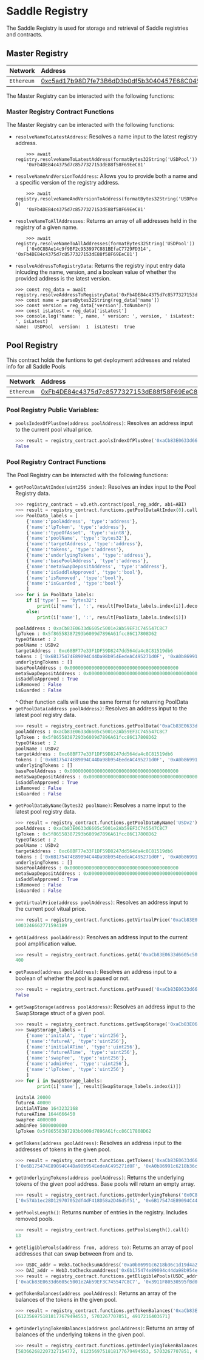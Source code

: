 # Saddle Registry

The Saddle Registry is used for storage and retrieval of Saddle registries and contracts.

## Master Registry

| Network | Address                                                                                                            |
| :------------ | :------------------------------------------------------------------------------------------------------------------------- |
| `Ethereum`   | [0xc5ad17b98D7fe73B6dD3b0df5b3040457E68C045](https://etherscan.io/address/0xc5ad17b98D7fe73B6dD3b0df5b3040457E68C045#code) |

The Master Registry can be interacted with the following functions:

### Master Registry Contract Functions

The Master Registry can be interacted with the following functions:

* `resolveNameToLatestAddress`: Resolves a name input to the latest registry address.
    ```
        >>> await registry.resolveNameToLatestAddress(formatBytes32String('USDPool'))
        '0xFb4DE84c4375d7c8577327153dE88f58F69EeC81'
    ```
* `resolveNameAndVersionToAddress`: Allows you to provide both a name and a specific version of the registry address.
    ```
        >>> await registry.resolveNameAndVersionToAddress(formatBytes32String('USDPool'), 0)
        '0xFb4DE84c4375d7c8577327153dE88f58F69EeC81'
    ```
* `resolveNameToAllAddresses`: Returns an array of all addresses held in the registry of a given name.
    ```
        >>> await registry.resolveNameToAllAddresses(formatBytes32String('USDPool'))
        ['0x0C8BAe14c9f9BF2c953997C881BEfaC7729FD314', '0xFb4DE84c4375d7c8577327153dE88f58F69EeC81']
    ```
* `resolveAddressToRegistryData`: Returns the registry input entry data inlcuding the name, version, and a boolean value of whether the provided address is the latest version.
    ```
    >>> const reg_data = await registry.resolveAddressToRegistryData('0xFb4DE84c4375d7c8577327153dE88f58F69EeC81')
    >>> const name = parseBytes32String(reg_data['name'])
    >>> const version = reg_data['version'].toNumber()
    >>> const isLatest = reg_data['isLatest']
    >>> console.log('name: ', name, ' version: ', version, ' isLatest: ', isLatest)
    name:  USDPool  version:  1  isLatest:  true
    ```

## Pool Registry

This contract holds the funtions to get deployment addresses and related info for all Saddle Pools

| Network | Address                                                                                                            |
| :------------ | :------------------------------------------------------------------------------------------------------------------------- |
| `Ethereum`   | [0xFb4DE84c4375d7c8577327153dE88f58F69EeC81](https://etherscan.io/address/0xFb4DE84c4375d7c8577327153dE88f58F69EeC81#code) |

### Pool Registry Public Variables:

* `poolsIndexOfPlusOne(address poolAddress)`: Resolves an address input to the current pool vitual price.
    ```python
    >>> result = registry_contract.poolsIndexOfPlusOne('0xaCb83E0633d6605c5001e2Ab59EF3C745547C8C7').call()
    False
    ```

### Pool Registry Contract Functions

The Pool Registry can be interacted with the following functions:

* `getPoolDataAtIndex(uint256 index)`: Resolves an index input to the Pool Registry data.
    ```python
    >>> registry_contract = w3.eth.contract(pool_reg_addr, abi=ABI)
    >>> result = registry_contract.functions.getPoolDataAtIndex(0).call()
    >>> PoolData_labels = [
        {'name':'poolAddress', 'type':'address'},
        {'name':'lpToken', 'type':'address'},
        {'name':'typeOfAsset', 'type':'uint8'},
        {'name':'poolName', 'type':'bytes32'},
        {'name':'targetAddress', 'type':'address'},
        {'name':'tokens', 'type':'address'},
        {'name':'underlyingTokens', 'type':'address'},
        {'name':'basePoolAddress', 'type':'address'},
        {'name':'metaSwapDepositAddress', 'type':'address'},
        {'name':'isSaddleApproved', 'type':'bool'},
        {'name':'isRemoved', 'type':'bool'},
        {'name':'isGuarded', 'type':'bool'}
        ]
    >>> for i in PoolData_labels:
        if i['type'] == 'bytes32':
            print(i['name'], ':', result[PoolData_labels.index(i)].decode('utf-8'))
        else:
            print(i['name'], ':', result[PoolData_labels.index(i)])
    
    poolAddress : 0xaCb83E0633d6605c5001e2Ab59EF3C745547C8C7
    lpToken : 0x5f86558387293b6009d7896A61fcc86C17808D62
    typeOfAsset : 2
    poolName : USDv2
    targetAddress : 0xc68BF77e33F1DF59D8247dd564da4c8C81519db6
    tokens : ['0x6B175474E89094C44Da98b954EedeAC495271d0F', '0xA0b86991c6218b36c1d19D4a2e9Eb0cE3606eB48', '0xdAC17F958D2ee523a2206206994597C13D831ec7']
    underlyingTokens : []
    basePoolAddress : 0x0000000000000000000000000000000000000000
    metaSwapDepositAddress : 0x0000000000000000000000000000000000000000
    isSaddleApproved : True
    isRemoved : False
    isGuarded : False
    ```
    ^ Other function calls will use the same format for returning PoolData
* `getPoolData(address poolAddress)`: Resolves an address input to the latest pool registry data.
    ```python
    >>> result = registry_contract.functions.getPoolData('0xaCb83E0633d6605c5001e2Ab59EF3C745547C8C7').call()
    poolAddress : 0xaCb83E0633d6605c5001e2Ab59EF3C745547C8C7
    lpToken : 0x5f86558387293b6009d7896A61fcc86C17808D62
    typeOfAsset : 2
    poolName : USDv2
    targetAddress : 0xc68BF77e33F1DF59D8247dd564da4c8C81519db6
    tokens : ['0x6B175474E89094C44Da98b954EedeAC495271d0F', '0xA0b86991c6218b36c1d19D4a2e9Eb0cE3606eB48', '0xdAC17F958D2ee523a2206206994597C13D831ec7']
    underlyingTokens : []
    basePoolAddress : 0x0000000000000000000000000000000000000000
    metaSwapDepositAddress : 0x0000000000000000000000000000000000000000
    isSaddleApproved : True
    isRemoved : False
    isGuarded : False
    ```
* `getPoolDataByName(bytes32 poolName)`: Resolves a name input to the latest pool registry data.
    ```python
    >>> result = registry_contract.functions.getPoolDataByName('USDv2').call()
    poolAddress : 0xaCb83E0633d6605c5001e2Ab59EF3C745547C8C7
    lpToken : 0x5f86558387293b6009d7896A61fcc86C17808D62
    typeOfAsset : 2
    poolName : USDv2
    targetAddress : 0xc68BF77e33F1DF59D8247dd564da4c8C81519db6
    tokens : ['0x6B175474E89094C44Da98b954EedeAC495271d0F', '0xA0b86991c6218b36c1d19D4a2e9Eb0cE3606eB48', '0xdAC17F958D2ee523a2206206994597C13D831ec7']
    underlyingTokens : []
    basePoolAddress : 0x0000000000000000000000000000000000000000
    metaSwapDepositAddress : 0x0000000000000000000000000000000000000000
    isSaddleApproved : True
    isRemoved : False
    isGuarded : False
    ```
* `getVirtualPrice(address poolAddress)`: Resolves an address input to the current pool vitual price.
    ```python
    >>> result = registry_contract.functions.getVirtualPrice('0xaCb83E0633d6605c5001e2Ab59EF3C745547C8C7').call()
    1003246662771594189
    ```
* `getA(address poolAddress)`: Resolves an address input to the current pool amplification value.
    ```python
    >>> result = registry_contract.functions.getA('0xaCb83E0633d6605c5001e2Ab59EF3C745547C8C7').call()
    400
    ```
* `getPaused(address poolAddress)`: Resolves an address input to a boolean of whether the pool is paused or not.
    ```python
    >>> result = registry_contract.functions.getPaused('0xaCb83E0633d6605c5001e2Ab59EF3C745547C8C7').call()
    False
    ```
* `getSwapStorage(address poolAddress)`: Resolves an address input to the SwapStorage struct of a given pool.
    ```python
    >>> result = registry_contract.functions.getSwapStorage('0xaCb83E0633d6605c5001e2Ab59EF3C745547C8C7').call()
    >>> SwapStorage_labels = [
        {'name':'initalA', 'type':'uint256'},
        {'name':'futureA', 'type':'uint256'},
        {'name':'initialATime', 'type':'uint256'},
        {'name':'futureATime', 'type':'uint256'},
        {'name':'swapFee', 'type':'uint256'},
        {'name':'adminFee', 'type':'uint256'},
        {'name':'lpToken', 'type':'uint256'}
        ]
    >>> for i in SwapStorage_labels:
            print(i['name'], result[SwapStorage_labels.index(i)])
    
    initalA 20000
    futureA 40000
    initialATime 1643232168
    futureATime 1644666450
    swapFee 4000000
    adminFee 5000000000
    lpToken 0x5f86558387293b6009d7896A61fcc86C17808D62
    ```
* `getTokens(address poolAddress)`: Resolves an address input to the addresses of tokens in the given pool.
    ```python
    >>> result = registry_contract.functions.getTokens('0xaCb83E0633d6605c5001e2Ab59EF3C745547C8C7').call()
    ['0x6B175474E89094C44Da98b954EedeAC495271d0F', '0xA0b86991c6218b36c1d19D4a2e9Eb0cE3606eB48', '0xdAC17F958D2ee523a2206206994597C13D831ec7']
    ```
* `getUnderlyingTokens(address poolAddress)`: Returns the underlying tokens of the given pool address. Base pools will return an empty array.
    ```python
    >>> result = registry_contract.functions.getUnderlyingTokens('0x0C8BAe14c9f9BF2c953997C881BEfaC7729FD314').call()
    ['0x57Ab1ec28D129707052df4dF418D58a2D46d5f51', '0x6B175474E89094C44Da98b954EedeAC495271d0F', '0xA0b86991c6218b36c1d19D4a2e9Eb0cE3606eB48', '0xdAC17F958D2ee523a2206206994597C13D831ec7']
    ```
* `getPoolsLength()`: Returns number of entries in the registry. Includes removed pools.
    ```python
    >>> result = registry_contract.functions.getPoolsLength().call()
    13
    ```
* `getEligiblePools(address from, address to)`: Returns an array of pool addresses that can swap between from and to.
    ```python
    >>> USDC_addr = Web3.toChecksumAddress('0xa0b86991c6218b36c1d19d4a2e9eb0ce3606eb48')
    >>> DAI_addr = Web3.toChecksumAddress('0x6b175474e89094c44da98b954eedeac495271d0f')
    >>> result = registry_contract.functions.getEligiblePools(USDC_addr,DAI_addr)().call()
    ['0xaCb83E0633d6605c5001e2Ab59EF3C745547C8C7', '0x3911F80530595fBd01Ab1516Ab61255d75AEb066']
    ```
* `getTokenBalances(address poolAddress)`: Returns an array of the balances of the tokens in the given pool.
    ```python
    >>> result = registry_contract.functions.getTokenBalances('0xaCb83E0633d6605c5001e2Ab59EF3C745547C8C7').call()
    [6123569751818177679494553, 5703267707851, 4917216403671]
    ```
* `getUnderlyingTokenBalances(address poolAddress)`: Returns an array of balances of the underlying tokens in the given pool.
    ```python
    >>> result = registry_contract.functions.getUnderlyingTokenBalances('0x0C8BAe14c9f9BF2c953997C881BEfaC7729FD314').call()
    [583662682207327154772, 6123569751818177679494553, 5703267707851, 4917216403671]
    ```
